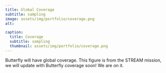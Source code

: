 ```yaml
---
title: Global Coverage
subtitle: sampling
image: assets/img/portfolio/coverage.png
alt: 

caption:
  title: Coverage
  subtitle: sampling
  thumbnail: assets/img/portfolio/coverage.png
---
```


Butterfly will have global coverage.
This figure is from the STREAM mission, we will update with Butterfly coverage soon! We are on it. 

